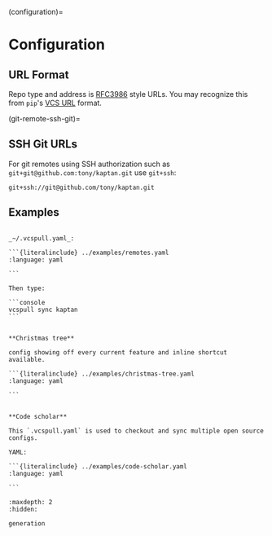 (configuration)=

# Configuration

## URL Format

Repo type and address is [RFC3986](https://datatracker.ietf.org/doc/html/rfc3986) style URLs.
You may recognize this from `pip`'s [VCS URL] format.

[VCS URL]: https://pip.pypa.io/en/latest/topics/vcs-support/

(git-remote-ssh-git)=

## SSH Git URLs

For git remotes using SSH authorization such as `git+git@github.com:tony/kaptan.git` use `git+ssh`:

```console
git+ssh://git@github.com/tony/kaptan.git
```

## Examples

````{tab} Simple

_~/.vcspull.yaml_:

```{literalinclude} ../examples/remotes.yaml
:language: yaml

```

Then type:

```console
vcspull sync kaptan
```

````

````{tab} Complex

**Christmas tree**

config showing off every current feature and inline shortcut available.

```{literalinclude} ../examples/christmas-tree.yaml
:language: yaml

```

````

````{tab} Open Source Student

**Code scholar**

This `.vcspull.yaml` is used to checkout and sync multiple open source
configs.

YAML:

```{literalinclude} ../examples/code-scholar.yaml
:language: yaml

```

````

```{toctree}
:maxdepth: 2
:hidden:

generation
```
